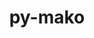 ---
title: "py-mako"
layout: cache
categories: [package, v0.18.1]
meta: {"versions": ["1.1.6"], "compilers": ["gcc@=7.3.1", "gcc@=7.5.0"], "oss": ["amzn2", "ubuntu18.04"], "platforms": ["linux"], "targets": ["aarch64", "graviton2", "x86_64", "x86_64_v3", "x86_64_v4"], "stacks": ["aws-isc", "aws-isc-aarch64", "data-vis-sdk", "e4s", "root"], "num_specs": 6, "num_specs_by_stack": {"data-vis-sdk": 1, "root": 6, "e4s": 1, "aws-isc": 2, "aws-isc-aarch64": 2}}
spec_details: [{"hash": "j7pf3mavyiax3lc3ew3mxnqfzwp5idvc", "compiler": "gcc@=7.5.0", "versions": ["1.1.6"], "os": "ubuntu18.04", "platform": "linux", "target": "x86_64", "variants": [], "stacks": ["data-vis-sdk", "root"], "size": "-", "tarball": "https://binaries.spack.io/releases/v0.18.1/build_cache/linux-ubuntu18.04-x86_64/gcc-7.5.0/py-mako-1.1.6/linux-ubuntu18.04-x86_64-gcc-7.5.0-py-mako-1.1.6-j7pf3mavyiax3lc3ew3mxnqfzwp5idvc.spack"}, {"hash": "g7hotcir5a2z7snnoqz23otybev3zujb", "compiler": "gcc@=7.5.0", "versions": ["1.1.6"], "os": "ubuntu18.04", "platform": "linux", "target": "x86_64", "variants": [], "stacks": ["root", "e4s"], "size": "-", "tarball": "https://binaries.spack.io/releases/v0.18.1/build_cache/linux-ubuntu18.04-x86_64/gcc-7.5.0/py-mako-1.1.6/linux-ubuntu18.04-x86_64-gcc-7.5.0-py-mako-1.1.6-g7hotcir5a2z7snnoqz23otybev3zujb.spack"}, {"hash": "4ntbxxvdbmqaj6w2ir7kdbw5y4tw6rei", "compiler": "gcc@=7.3.1", "versions": ["1.1.6"], "os": "amzn2", "platform": "linux", "target": "x86_64_v4", "variants": [], "stacks": ["aws-isc", "root"], "size": "-", "tarball": "https://binaries.spack.io/releases/v0.18.1/build_cache/linux-amzn2-x86_64_v4/gcc-7.3.1/py-mako-1.1.6/linux-amzn2-x86_64_v4-gcc-7.3.1-py-mako-1.1.6-4ntbxxvdbmqaj6w2ir7kdbw5y4tw6rei.spack"}, {"hash": "4xiglx6k7crunuu4stros4vieki4ro3i", "compiler": "gcc@=7.3.1", "versions": ["1.1.6"], "os": "amzn2", "platform": "linux", "target": "aarch64", "variants": [], "stacks": ["aws-isc-aarch64", "root"], "size": "-", "tarball": "https://binaries.spack.io/releases/v0.18.1/build_cache/linux-amzn2-aarch64/gcc-7.3.1/py-mako-1.1.6/linux-amzn2-aarch64-gcc-7.3.1-py-mako-1.1.6-4xiglx6k7crunuu4stros4vieki4ro3i.spack"}, {"hash": "pursubjcmpkymfvcaojlfflylemjiado", "compiler": "gcc@=7.3.1", "versions": ["1.1.6"], "os": "amzn2", "platform": "linux", "target": "x86_64_v3", "variants": [], "stacks": ["aws-isc", "root"], "size": "-", "tarball": "https://binaries.spack.io/releases/v0.18.1/build_cache/linux-amzn2-x86_64_v3/gcc-7.3.1/py-mako-1.1.6/linux-amzn2-x86_64_v3-gcc-7.3.1-py-mako-1.1.6-pursubjcmpkymfvcaojlfflylemjiado.spack"}, {"hash": "aswjorf6n2lddelus7ar2yzua6zrqhfs", "compiler": "gcc@=7.3.1", "versions": ["1.1.6"], "os": "amzn2", "platform": "linux", "target": "graviton2", "variants": [], "stacks": ["aws-isc-aarch64", "root"], "size": "-", "tarball": "https://binaries.spack.io/releases/v0.18.1/build_cache/linux-amzn2-graviton2/gcc-7.3.1/py-mako-1.1.6/linux-amzn2-graviton2-gcc-7.3.1-py-mako-1.1.6-aswjorf6n2lddelus7ar2yzua6zrqhfs.spack"}]
---